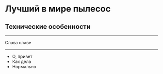 # Лучший в мире пылесос
## Технические особенности
***
Слава славе
***
* О, привет
* Как дела
* Нормально
